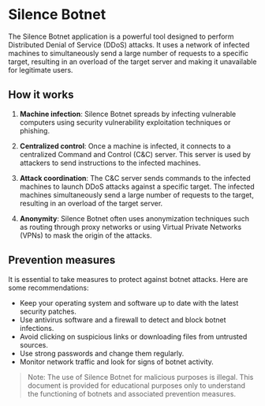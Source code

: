 # Silence Botnet

The Silence Botnet application is a powerful tool designed to perform Distributed Denial of Service (DDoS) attacks. It uses a network of infected machines to simultaneously send a large number of requests to a specific target, resulting in an overload of the target server and making it unavailable for legitimate users.

## How it works

1. **Machine infection**: Silence Botnet spreads by infecting vulnerable computers using security vulnerability exploitation techniques or phishing.

2. **Centralized control**: Once a machine is infected, it connects to a centralized Command and Control (C&C) server. This server is used by attackers to send instructions to the infected machines.

3. **Attack coordination**: The C&C server sends commands to the infected machines to launch DDoS attacks against a specific target. The infected machines simultaneously send a large number of requests to the target, resulting in an overload of the target server.

4. **Anonymity**: Silence Botnet often uses anonymization techniques such as routing through proxy networks or using Virtual Private Networks (VPNs) to mask the origin of the attacks.

## Prevention measures

It is essential to take measures to protect against botnet attacks. Here are some recommendations:

- Keep your operating system and software up to date with the latest security patches.
- Use antivirus software and a firewall to detect and block botnet infections.
- Avoid clicking on suspicious links or downloading files from untrusted sources.
- Use strong passwords and change them regularly.
- Monitor network traffic and look for signs of botnet activity.

> Note: The use of Silence Botnet for malicious purposes is illegal. This document is provided for educational purposes only to understand the functioning of botnets and associated prevention measures.
